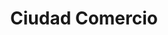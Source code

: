 ---
title: "Ciudad Comercio"
url: /santa-cruz-de-la-sierra/ciudad-comercio/
shop: centro comercial
---